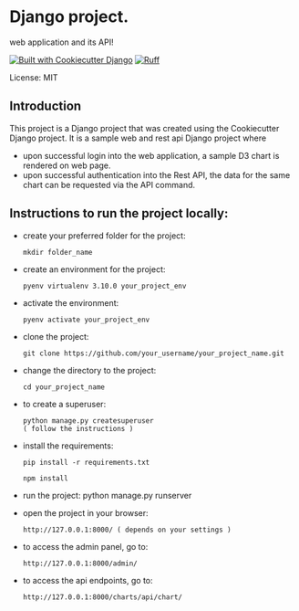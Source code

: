 # Django project.

web application and its API!

[![Built with Cookiecutter Django](https://img.shields.io/badge/built%20with-Cookiecutter%20Django-ff69b4.svg?logo=cookiecutter)](https://github.com/cookiecutter/cookiecutter-django/)
[![Ruff](https://img.shields.io/endpoint?url=https://raw.githubusercontent.com/astral-sh/ruff/main/assets/badge/v2.json)](https://github.com/astral-sh/ruff)

License: MIT

## Introduction

This project is a Django project that was created using the Cookiecutter Django project. It is a sample web and rest api Django project where 
- upon successful login into the web application, a sample D3 chart is rendered on web page.
- upon successful authentication into the Rest API, the data for the same chart can be requested via the API command.

## Instructions to run the project locally:

- create your preferred folder for the project:

      mkdir folder_name

- create an environment for the project:

      pyenv virtualenv 3.10.0 your_project_env

- activate the environment:

      pyenv activate your_project_env

- clone the project:

      git clone https://github.com/your_username/your_project_name.git

- change the directory to the project:

      cd your_project_name

- to create a superuser:

      python manage.py createsuperuser
      ( follow the instructions )

- install the requirements:

      pip install -r requirements.txt

      npm install

- run the project:
      python manage.py runserver

- open the project in your browser:

      http://127.0.0.1:8000/ ( depends on your settings )

- to access the admin panel, go to:

      http://127.0.0.1:8000/admin/

- to access the api endpoints, go to:

      http://127.0.0.1:8000/charts/api/chart/


